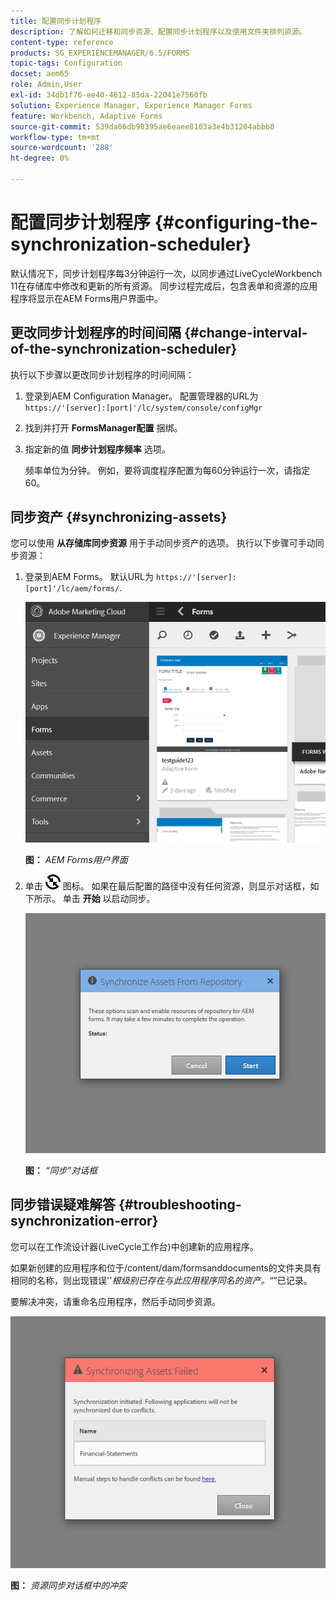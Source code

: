 ```yaml
---
title: 配置同步计划程序
description: 了解如何迁移和同步资源、配置同步计划程序以及使用文件夹排列资源。
content-type: reference
products: SG_EXPERIENCEMANAGER/6.5/FORMS
topic-tags: Configuration
docset: aem65
role: Admin,User
exl-id: 34db1f76-ee40-4612-85da-22041e7560fb
solution: Experience Manager, Experience Manager Forms
feature: Workbench, Adaptive Forms
source-git-commit: 539da06db98395ae6eaee8103a3e4b31204abbb8
workflow-type: tm+mt
source-wordcount: '288'
ht-degree: 0%

---
```


# 配置同步计划程序 {#configuring-the-synchronization-scheduler}

默认情况下，同步计划程序每3分钟运行一次，以同步通过LiveCycleWorkbench 11在存储库中修改和更新的所有资源。 同步过程完成后，包含表单和资源的应用程序将显示在AEM Forms用户界面中。

## 更改同步计划程序的时间间隔 {#change-interval-of-the-synchronization-scheduler}

执行以下步骤以更改同步计划程序的时间间隔：

1. 登录到AEM Configuration Manager。 配置管理器的URL为 `https://'[server]:[port]'/lc/system/console/configMgr`

1. 找到并打开 **FormsManager配置** 捆绑。

1. 指定新的值 **同步计划程序频率** 选项。

   频率单位为分钟。 例如，要将调度程序配置为每60分钟运行一次，请指定60。

## 同步资产 {#synchronizing-assets}

您可以使用 **从存储库同步资源** 用于手动同步资产的选项。 执行以下步骤可手动同步资源：

1. 登录到AEM Forms。 默认URL为 `https://'[server]:[port]'/lc/aem/forms/`.

   ![AEM Forms用户界面](assets/aem_forms_ui.png)

   **图：** *AEM Forms用户界面*

1. 单击 ![aem6forms_sync](assets/aem6forms_sync.png) 图标。 如果在最后配置的路径中没有任何资源，则显示对话框，如下所示。 单击 **开始** 以启动同步。

   ![“同步”对话框](assets/migrate-and-syncronize.png)

   **图：** *“同步”对话框*

## 同步错误疑难解答 {#troubleshooting-synchronization-error}

您可以在工作流设计器(LiveCycle工作台)中创建新的应用程序。

如果新创建的应用程序和位于/content/dam/formsanddocuments的文件夹具有相同的名称，则出现错误&#39;&#39;*根级别已存在与此应用程序同名的资产。*“”已记录。

要解决冲突，请重命名应用程序，然后手动同步资源。

![资源同步对话框中的冲突](assets/sync-conflict.png)

**图：** *资源同步对话框中的冲突*
